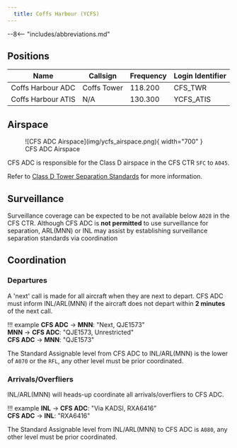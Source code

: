 ```yaml
---
  title: Coffs Harbour (YCFS)
---
```


--8<-- "includes/abbreviations.md"

## Positions
| Name | Callsign | Frequency | Login Identifier |
| ---- | -------- | --------- | ---------------- |
| Coffs Harbour ADC | Coffs Tower | 118.200 | CFS_TWR |
| Coffs Harbour ATIS | N/A | 130.300 | YCFS_ATIS |

## Airspace
<figure markdown>
![CFS ADC Airspace](img/ycfs_airspace.png){ width="700" }
  <figcaption>CFS ADC Airspace</figcaption>
</figure>

CFS ADC is responsible for the Class D airspace in the CFS CTR `SFC` to `A045`.

Refer to [Class D Tower Separation Standards](../../../separation-standards/classd) for more information.

## Surveillance
Surveillance coverage can be expected to be not available below `A028` in the CFS CTR. Although CFS ADC is **not permitted** to use surveillance for separation, ARL(MNN) or INL may assist by establishing surveillance separation standards via coordination

## Coordination
### Departures
A 'next' call is made for all aircraft when they are next to depart. CFS ADC must inform INL/ARL(MNN) if the aircraft does not depart within **2 minutes** of the next call.

!!! example
    <span class="hotline">**CFS ADC** -> **MNN**</span>: "Next, QJE1573"  
    <span class="hotline">**MNN** -> **CFS ADC**</span>: "QJE1573, Unrestricted"  
    <span class="hotline">**CFS ADC** -> **MNN**</span>: "QJE1573"

The Standard Assignable level from CFS ADC to INL/ARL(MNN) is the lower of `A070` or the `RFL`, any other level must be prior coordinated.
### Arrivals/Overfliers
INL/ARL(MNN) will heads-up coordinate all arrivals/overfliers to CFS ADC.

!!! example
    <span class="hotline">**INL** -> **CFS ADC**</span>: "Via KADSI, RXA6416”  
    <span class="hotline">**CFS ADC** -> **INL**</span>: "RXA6416"  

The Standard Assignable level from INL/ARL(MNN) to CFS ADC is `A080`, any other level must be prior coordinated.